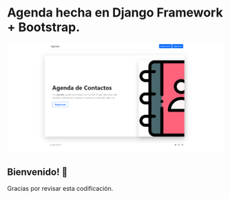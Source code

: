 # Agenda hecha en Django Framework + Bootstrap.


![Desing Preview](./static/images/agenda-django.png)


## Bienvenido! 👋

Gracias por revisar esta codificación.

